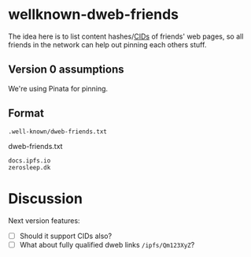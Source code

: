 # wellknown-dweb-friends

The idea here is to list content hashes/[CIDs](https://docs.ipfs.io/concepts/content-addressing/)
of friends' web pages, so all friends in the network can help out pinning each others stuff.

## Version 0 assumptions

We're using Pinata for pinning.

## Format

`.well-known/dweb-friends.txt`


dweb-friends.txt
```text/plain
docs.ipfs.io
zerosleep.dk
```

Discussion
============

Next version features:
- [ ] Should it support CIDs also?
- [ ] What about fully qualified dweb links `/ipfs/Qm123XyZ`?
